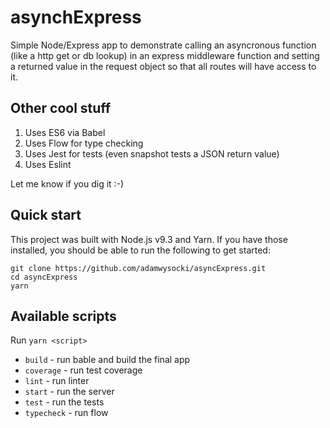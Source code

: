 # asynchExpress

Simple Node/Express app to demonstrate calling an asyncronous function (like a http get or db lookup) in an express middleware function and setting a returned value in the request object so that all routes will have access to it.

## Other cool stuff

1. Uses ES6 via Babel
2. Uses Flow for type checking
3. Uses Jest for tests (even snapshot tests a JSON return value)
4. Uses Eslint

Let me know if you dig it :-)

## Quick start

This project was built with Node.js v9.3 and Yarn. If you have those installed, you should be able to run the following to get started:

```
git clone https://github.com/adamwysocki/asyncExpress.git
cd asyncExpress
yarn
```

## Available scripts

Run `yarn <script>`

* `build` - run bable and build the final app
* `coverage` - run test coverage
* `lint` - run linter
* `start` - run the server
* `test` - run the tests
* `typecheck` - run flow
